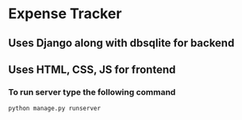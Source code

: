 # Expense Tracker

## Uses Django along with dbsqlite for backend

## Uses HTML, CSS, JS for frontend


### To run server type the following command
```bash
python manage.py runserver
```